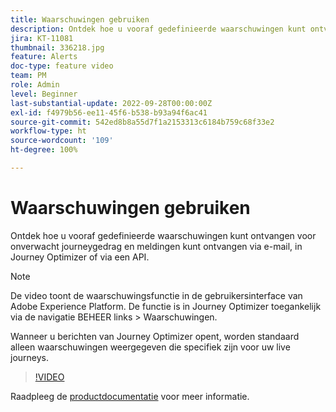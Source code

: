 ```yaml
---
title: Waarschuwingen gebruiken
description: Ontdek hoe u vooraf gedefinieerde waarschuwingen kunt ontvangen voor onverwacht journeygedrag en meldingen kunt ontvangen via e-mail, in Journey Optimizer of via een API.
jira: KT-11081
thumbnail: 336218.jpg
feature: Alerts
doc-type: feature video
team: PM
role: Admin
level: Beginner
last-substantial-update: 2022-09-28T00:00:00Z
exl-id: f4979b56-ee11-45f6-b538-b93a94f6ac41
source-git-commit: 542ed8b8a55d7f1a2153313c6184b759c68f33e2
workflow-type: ht
source-wordcount: '109'
ht-degree: 100%

---
```


# Waarschuwingen gebruiken

Ontdek hoe u vooraf gedefinieerde waarschuwingen kunt ontvangen voor onverwacht journeygedrag en meldingen kunt ontvangen via e-mail, in Journey Optimizer of via een API.

>[!NOTE]
>
>De video toont de waarschuwingsfunctie in de gebruikersinterface van Adobe Experience Platform. De functie is in Journey Optimizer toegankelijk via de navigatie BEHEER links > Waarschuwingen.
>
>
>Wanneer u berichten van Journey Optimizer opent, worden standaard alleen waarschuwingen weergegeven die specifiek zijn voor uw live journeys.

>[!VIDEO](https://video.tv.adobe.com/v/336218?quality=12&learn=on)

Raadpleeg de [productdocumentatie](https://experienceleague.adobe.com/docs/journey-optimizer/using/reporting/alerts.html?lang=nl) voor meer informatie.
